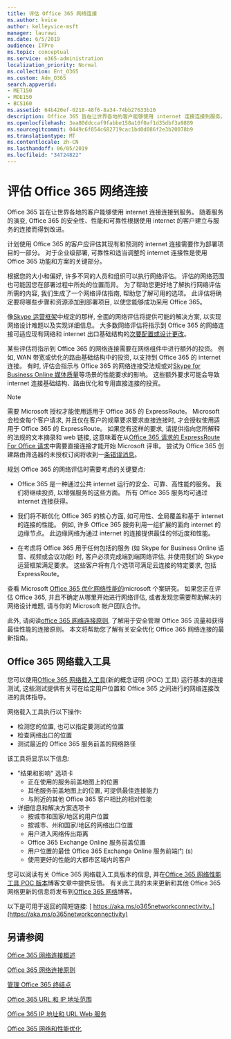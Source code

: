 ```yaml
---
title: 评估 Office 365 网络连接
ms.author: kvice
author: kelleyvice-msft
manager: laurawi
ms.date: 6/5/2019
audience: ITPro
ms.topic: conceptual
ms.service: o365-administration
localization_priority: Normal
ms.collection: Ent_O365
ms.custom: Adm_O365
search.appverid:
- MET150
- MOE150
- BCS160
ms.assetid: 64b420ef-0218-48f6-8a34-74bb27633b10
description: Office 365 旨在让世界各地的客户能够使用 internet 连接连接到服务。 随着服务的演变, Office 365 的安全性、性能和可靠性根据使用 internet 的客户建立与服务的连接而得到改进。
ms.openlocfilehash: 3ea80ddccaf9fabbe158a10f0af1d35dbf3a9889
ms.sourcegitcommit: 0449c6f854c682719cac1bd0d086f2e3b20078b9
ms.translationtype: MT
ms.contentlocale: zh-CN
ms.lasthandoff: 06/05/2019
ms.locfileid: "34724822"
---
```

# <a name="assessing-office-365-network-connectivity"></a>评估 Office 365 网络连接

Office 365 旨在让世界各地的客户能够使用 internet 连接连接到服务。 随着服务的演变, Office 365 的安全性、性能和可靠性根据使用 internet 的客户建立与服务的连接而得到改进。
  
计划使用 Office 365 的客户应评估其现有和预测的 internet 连接需要作为部署项目的一部分。 对于企业级部署, 可靠性和适当调整的 internet 连接性是使用 Office 365 功能和方案的关键部分。
  
根据您的大小和偏好, 许多不同的人员和组织可以执行网络评估。 评估的网络范围也可能因您在部署过程中所处的位置而异。 为了帮助您更好地了解执行网络评估所需的内容, 我们生成了一个网络评估指南, 帮助您了解可用的选项。 此评估将确定要将哪些步骤和资源添加到部署项目, 以使您能够成功采用 Office 365。
  
像[Skype 运营框架](https://www.skypeoperationsframework.com/)中规定的那样, 全面的网络评估将提供可能的解决方案, 以实现网络设计难题以及实现详细信息。 大多数网络评估将指示到 Office 365 的网络连接可适应现有网络和 internet 出口基础结构的[次要配置或设计更改](https://aka.ms/manageo365endpoints)。

某些评估将指示到 Office 365 的网络连接需要在网络组件中进行额外的投资。 例如, WAN 带宽或优化的路由基础结构中的投资, 以支持到 Office 365 的 internet 连接。 有时, 评估会指示与 Office 365 的网络连接受法规或对[Skype for Business Online 媒体质量](https://support.office.com/article/Media-Quality-and-Network-Connectivity-Performance-in-Skype-for-Business-Online-5fe3e01b-34cf-44e0-b897-b0b2a83f0917)等场景的性能要求的影响。 这些额外要求可能会导致 internet 连接基础结构、路由优化和专用直接连接的投资。
  
> [!NOTE]
> 需要 Microsoft 授权才能使用适用于 Office 365 的 ExpressRoute。 Microsoft 会检查每个客户请求, 并且仅在客户的规章要求要求直接连接时, 才会授权使用适用于 Office 365 的 ExpressRoute。 如果您有这样的要求, 请提供指向您所解释的法规的文本摘录和 web 链接, 这意味着在从[Office 365 请求的 ExpressRoute For Office 请求](https://aka.ms/O365ERReview)中需要直接连接才能开始 Microsoft 评审。 尝试为 Office 365 创建路由筛选器的未授权订阅将收到一[条错误消息](https://support.microsoft.com/kb/3181709)。
  
规划 Office 365 的网络评估时需要考虑的关键要点:
  
- Office 365 是一种通过公共 internet 运行的安全、可靠、高性能的服务。 我们将继续投资, 以增强服务的这些方面。 所有 Office 365 服务均可通过 internet 连接获得。

- 我们将不断优化 Office 365 的核心方面, 如可用性、全局覆盖和基于 internet 的连接的性能。 例如, 许多 Office 365 服务利用一组扩展的面向 internet 的边缘节点。 此边缘网络为通过 internet 的连接提供最佳的邻近度和性能。

- 在考虑将 Office 365 用于任何包括的服务 (如 Skype for Business Online 语音、视频或会议功能) 时, 客户必须完成端到端网络评估, 并使用我们的 Skype 运营框架满足要求。 这些客户将有几个选项可满足云连接的特定要求, 包括 ExpressRoute。

查看 Microsoft [Office 365 优化网络性能的](https://msdn.microsoft.com/en-us/library/mt450488.aspx)microsoft 个案研究。 如果您正在评估 Office 365, 并且不确定从哪里开始进行网络评估, 或者发现您需要帮助解决的网络设计难题, 请与你的 Microsoft 帐户团队合作。
  
此外, 请阅读[office 365 网络连接原则](https://aka.ms/o365networkingprinciples), 了解用于安全管理 Office 365 流量和获得最佳性能的连接原则。 本文将帮助您了解有关安全优化 Office 365 网络连接的最新指南。

## <a name="the-office-365-network-onboarding-tool"></a>Office 365 网络载入工具

您可以使用[Office 365 网络载入工具](https://aka.ms/netonboard)(新的概念证明 (POC) 工具) 运行基本的连接测试, 这些测试提供有关可在给定用户位置和 Office 365 之间进行的网络连接改进的具体指导。

网络载入工具执行以下操作:

- 检测您的位置, 也可以指定要测试的位置
- 检查网络出口的位置
- 测试最近的 Office 365 服务前盖的网络路径

该工具将显示以下信息:

- "结果和影响" 选项卡
  - 正在使用的服务前盖地图上的位置
  - 其他服务前盖地图上的位置, 可提供最佳连接能力
  - 与附近的其他 Office 365 客户相比的相对性能
- 详细信息和解决方案选项卡
  - 按城市和国家/地区的用户位置
  - 按城市、州和国家/地区的网络出口位置
  - 用户进入网络传出距离
  - Office 365 Exchange Online 服务前盖位置
  - 用户位置的最佳 Office 365 Exchange Online 服务前端门 (s)
  - 使用更好的性能的大都市区域内的客户

您可以阅读有关 Office 365 网络载入工具版本的信息, 并在[Office 365 网络性能工具 POC 版本](https://techcommunity.microsoft.com/t5/Office-365-Networking/Office-365-Network-Performance-tool-POC-release/m-p/319579#M102)博客文章中提供反馈。 有关此工具的未来更新和其他 Office 365 网络更新的信息将发布到[Office 365 网络](https://techcommunity.microsoft.com/t5/Office-365-Networking/bd-p/Office365Networking)博客。
  
以下是可用于返回的简短链接: [ https://aka.ms/o365networkconnectivity。](https://aka.ms/o365networkconnectivity)
  
## <a name="see-also"></a>另请参阅

[Office 365 网络连接概述](office-365-networking-overview.md)

[Office 365 网络连接原则](https://aka.ms/o365networkingprinciples)

[管理 Office 365 终结点](managing-office-365-endpoints.md)

[Office 365 URL 和 IP 地址范围](urls-and-ip-address-ranges.md)

[Office 365 IP 地址和 URL Web 服务](office-365-ip-web-service.md)

[Office 365 网络和性能优化](network-planning-and-performance.md)
